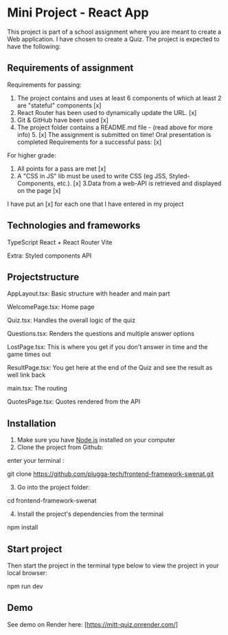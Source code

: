 # Mini Project - React App

This project is part of a school assignment where you are meant to create a Web application. I have chosen to create a Quiz. The project is expected to have the following:

## Requirements of assignment

Requirements for passing:

1. The project contains and uses at least 6 components of which at least 2 are "stateful" components [x]
2. React Router has been used to dynamically update the URL. [x]
3. Git & GitHub have been used [x]
4. The project folder contains a README.md file - (read above for more info) 5. [x]
   The assignment is submitted on time!
   Oral presentation is completed Requirements for a successful pass: [x]

For higher grade:

1. All points for a pass are met [x]
2. A "CSS in JS" lib must be used to write CSS (eg JSS, Styled-Components, etc.). [x]
   3.Data from a web-API is retrieved and displayed on the page [x]

I have put an [x] for each one that I have entered in my project

## Technologies and frameworks

TypeScript
React + React Router
Vite

Extra:
Styled components
API

## Projectstructure

AppLayout.tsx: Basic structure with header and main part

WelcomePage.tsx: Home page

Quiz.tsx: Handles the overall logic of the quiz

Questions.tsx: Renders the questions and multiple answer options

LostPage.tsx: This is where you get if you don't answer in time and the game times out

ResultPage.tsx: You get here at the end of the Quiz and see the result as well
link back

main.tsx: The routing

QuotesPage.tsx: Quotes rendered from the API

## Installation

1. Make sure you have [Node.js](https://nodejs.org/) installed on your computer
2. Clone the project from Github:

enter your terminal :

git clone https://github.com/plugga-tech/frontend-framework-swenat.git

3. Go into the project folder:

cd frontend-framework-swenat

4. Install the project's dependencies from the terminal

npm install

## Start project

Then start the project in the terminal type below to view the project in your local browser:

npm run dev

## Demo

See demo on Render here: [https://mitt-quiz.onrender.com/]
